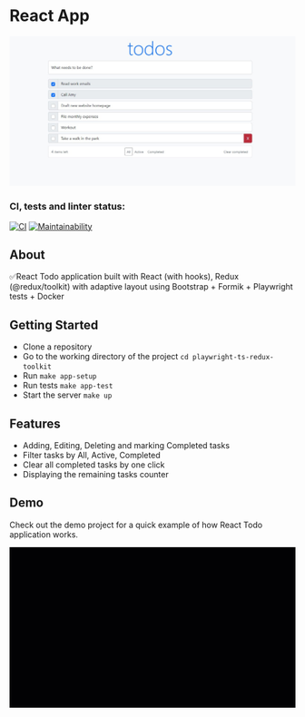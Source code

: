 # React  App
![Todo preview](./src/assets/todoPreview.jpg)

### CI, tests and linter status:
[![CI](https://github.com/bogdan-ho/todo-list/actions/workflows/CI.yml/badge.svg)](https://github.com/bogdan-ho/todo-list/actions/workflows/CI.yml)
[![Maintainability](https://api.codeclimate.com/v1/badges/da65ed83bf72a6cb066e/maintainability)](https://codeclimate.com/github/bogdan-ho/todo-list/maintainability)

## About
✅React Todo application built with React (with hooks), Redux (@redux/toolkit) with adaptive layout using Bootstrap + Formik + Playwright tests + Docker


## Getting Started
- Clone a repository
- Go to the working directory of the project `cd playwright-ts-redux-toolkit`
- Run `make app-setup`
- Run tests `make app-test`
- Start the server `make up`

## Features
- Adding, Editing, Deleting and marking Completed tasks
- Filter tasks by All, Active, Completed
- Clear all completed tasks by one click
- Displaying the remaining tasks counter

## Demo
Check out the demo project for a quick example of how React Todo application works. 

![This is an image](./src/assets/TodoPromo.gif)
